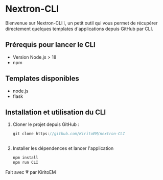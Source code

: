 # Nextron-CLI

Bienvenue sur Nextron-CLI ❕, un petit outil qui vous permet de récupérer directement quelques templates d'applications depuis GitHub par CLI.
  
## Prérequis pour lancer le CLI
- Version Node.js > 18
- npm 

## Templates disponibles
- node.js
- flask

## Installation et utilisation du CLI

1. Cloner le projet depuis GitHub :

   ```js
   git clone https://github.com/KiritoEM/nextron-CLI
    
3. Installer les dépendences et lancer l'application
     ```js
   npm install
   npm run CLI

  Fait avec 💗 par KiritoEM